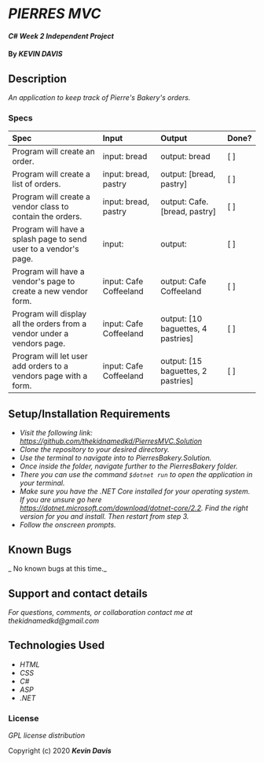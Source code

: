 # _PIERRES MVC_

#### _C# Week 2 Independent Project_

#### By _**KEVIN DAVIS**_

## Description

_An application to keep track of Pierre's Bakery's orders._

### Specs
| Spec | Input | Output | Done? |
| :-------------     | :------------- | :------------- | :------------- | 
| Program will create an order. | input: bread | output: bread | [ ] |
| Program will create a list of orders. | input: bread, pastry | output: [bread, pastry] | [ ] |
| Program will create a vendor class to contain the orders. | input: bread, pastry | output: Cafe.[bread, pastry] | [ ] |
| Program will have a splash page to send user to a vendor's page. | input:  | output:  | [ ] |
| Program will have a vendor's page to create a new vendor form. | input: Cafe Coffeeland | output: Cafe Coffeeland | [ ] |
| Program will display all the orders from a vendor under a vendors page. | input: Cafe Coffeeland | output: [10 baguettes, 4 pastries] | [ ] |
| Program will let user add orders to a vendors page with a form. | input: Cafe Coffeeland | output: [15 baguettes, 2 pastries] | [ ] |


## Setup/Installation Requirements

* _Visit the following link: https://github.com/thekidnamedkd/PierresMVC.Solution_
* _Clone the repository to your desired directory._
* _Use the terminal to navigate into to PierresBakery.Solution._
* _Once inside the folder, navigate further to the PierresBakery folder._
* _There you can use the command ```$dotnet run``` to open the application in your terminal._
* _Make sure you have the .NET Core installed for your operating system. If you are unsure go here https://dotnet.microsoft.com/download/dotnet-core/2.2. Find the right version for you and install. Then restart from step 3._
* _Follow the onscreen prompts._


## Known Bugs

_ No known bugs at this time._

## Support and contact details

_For questions, comments, or collaboration contact me at thekidnamedkd@gmail.com_

## Technologies Used

* _HTML_
* _CSS_
* _C#_
* _ASP_
* _.NET_

### License

*GPL license distribution*

Copyright (c) 2020 **_Kevin Davis_**
